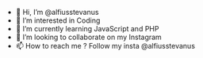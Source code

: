 - 👋 Hi, I’m @alfiusstevanus
- 👀 I’m interested in Coding
- 🌱 I’m currently learning JavaScript and PHP
- 💞️ I’m looking to collaborate on my Instagram
- 📫 How to reach me ? Follow my insta @alfiusstevanus

<!---
alfiusstevanus/alfiusstevanus is a ✨ special ✨ repository because its `README.md` (this file) appears on your GitHub profile.
You can click the Preview link to take a look at your changes.
--->
